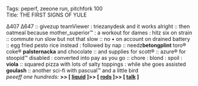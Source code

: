 Tags: peperf, zeeone run, pitchfork 100  
Title: THE FIRST SIGNS OF YULE
  
∆407 ∆647 :: givezup teamViewer : triezanydesk and it works alright :: then oatmeal because mother_superior™ : a workout for dames : hitz six on strain :: commute run slow but not that slow :: no • on account on drained battery :: egg fried pesto rice instead : followed by nap :: needz**betongplint** toro® coke® **palsternacka** and chocolate :: and supplies for scott® :: azure® for stoopid™ disabled : converted into pay as you go :: chore : blond : spoil : **viola** :: squared pizza with lots of salty toppings : while she goes assisted **goulash** :: another sci-fi with pascual™ and a little bird  
_peeeff one hundreds:_ **>> [ [liquid](https://www.allmusic.com/album/optimo-mw0000903418) ]>> [ [rods](https://www.allmusic.com/album/gay--mw0000596001) ]>> [ [talk](https://www.allmusic.com/album/laughing-stock-mw0000268987) ]**  

<!--stackedit_data:eyJoaXN0b3J5IjpbLTMwMz Mz MjI3OSwtMTY0NjY0NTYz NSwtUxMz c3NDI1XX01XX0=
-->
